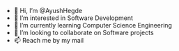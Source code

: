 - 👋 Hi, I’m @AyushHegde
- 👀 I’m interested in Software Development
- 🌱 I’m currently learning Computer Science Engineering
- 💞️ I’m looking to collaborate on Software projects
- 📫 Reach me by my mail

<!---
AyushHegde/AyushHegde is a ✨ special ✨ repository because its `README.md` (this file) appears on your GitHub profile.
You can click the Preview link to take a look at your changes.
--->
